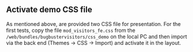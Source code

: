 ## Activate demo CSS file

As mentioned above, are provided two CSS file for presentation. For the first
tests, copy the file `mod_visitors_fe.css` from the `/web/bundles/bugbustervisitors/css_demo`
on the local PC and then import via the back end (Themes -> CSS -> Import) and
activate it in the layout.
